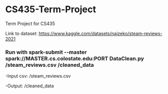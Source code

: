 # CS435-Term-Project
Term Project for CS435

Link to dataset: https://www.kaggle.com/datasets/najzeko/steam-reviews-2021

### Run with spark-submit --master spark://MASTER.cs.colostate.edu:PORT DataClean.py /steam_reviews.csv /cleaned_data
-Input csv: /steam_reviews.csv

-Output: /cleaned_data

